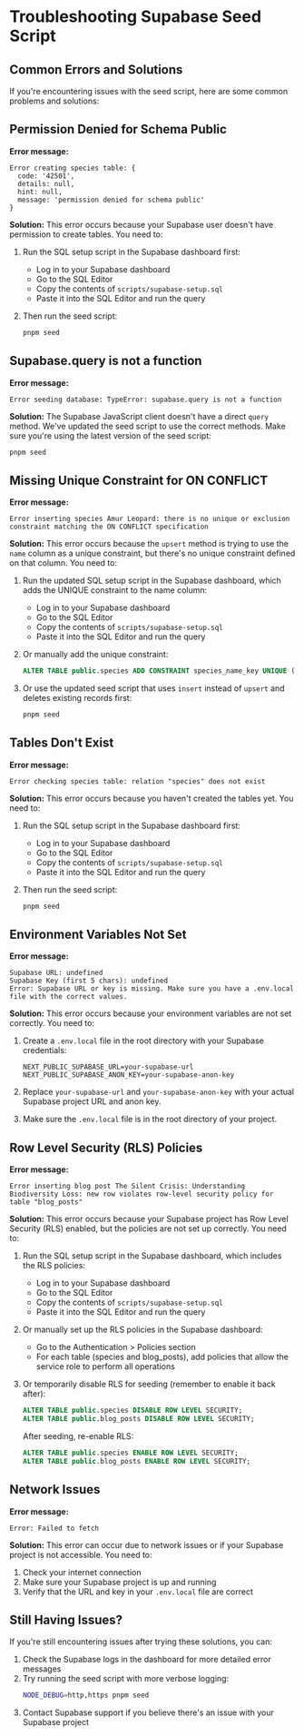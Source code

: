 # Troubleshooting Supabase Seed Script

## Common Errors and Solutions

If you're encountering issues with the seed script, here are some common problems and solutions:

## Permission Denied for Schema Public

**Error message:**
```
Error creating species table: {
  code: '42501',
  details: null,
  hint: null,
  message: 'permission denied for schema public'
}
```

**Solution:**
This error occurs because your Supabase user doesn't have permission to create tables. You need to:

1. Run the SQL setup script in the Supabase dashboard first:
   - Log in to your Supabase dashboard
   - Go to the SQL Editor
   - Copy the contents of `scripts/supabase-setup.sql`
   - Paste it into the SQL Editor and run the query

2. Then run the seed script:
   ```bash
   pnpm seed
   ```

## Supabase.query is not a function

**Error message:**
```
Error seeding database: TypeError: supabase.query is not a function
```

**Solution:**
The Supabase JavaScript client doesn't have a direct `query` method. We've updated the seed script to use the correct methods. Make sure you're using the latest version of the seed script:

```bash
pnpm seed
```

## Missing Unique Constraint for ON CONFLICT

**Error message:**
```
Error inserting species Amur Leopard: there is no unique or exclusion constraint matching the ON CONFLICT specification
```

**Solution:**
This error occurs because the `upsert` method is trying to use the `name` column as a unique constraint, but there's no unique constraint defined on that column. You need to:

1. Run the updated SQL setup script in the Supabase dashboard, which adds the UNIQUE constraint to the name column:
   - Log in to your Supabase dashboard
   - Go to the SQL Editor
   - Copy the contents of `scripts/supabase-setup.sql`
   - Paste it into the SQL Editor and run the query

2. Or manually add the unique constraint:
   ```sql
   ALTER TABLE public.species ADD CONSTRAINT species_name_key UNIQUE (name);
   ```

3. Or use the updated seed script that uses `insert` instead of `upsert` and deletes existing records first:
   ```bash
   pnpm seed
   ```

## Tables Don't Exist

**Error message:**
```
Error checking species table: relation "species" does not exist
```

**Solution:**
This error occurs because you haven't created the tables yet. You need to:

1. Run the SQL setup script in the Supabase dashboard first:
   - Log in to your Supabase dashboard
   - Go to the SQL Editor
   - Copy the contents of `scripts/supabase-setup.sql`
   - Paste it into the SQL Editor and run the query

2. Then run the seed script:
   ```bash
   pnpm seed
   ```

## Environment Variables Not Set

**Error message:**
```
Supabase URL: undefined
Supabase Key (first 5 chars): undefined
Error: Supabase URL or key is missing. Make sure you have a .env.local file with the correct values.
```

**Solution:**
This error occurs because your environment variables are not set correctly. You need to:

1. Create a `.env.local` file in the root directory with your Supabase credentials:
   ```
   NEXT_PUBLIC_SUPABASE_URL=your-supabase-url
   NEXT_PUBLIC_SUPABASE_ANON_KEY=your-supabase-anon-key
   ```

2. Replace `your-supabase-url` and `your-supabase-anon-key` with your actual Supabase project URL and anon key.

3. Make sure the `.env.local` file is in the root directory of your project.

## Row Level Security (RLS) Policies

**Error message:**
```
Error inserting blog post The Silent Crisis: Understanding Biodiversity Loss: new row violates row-level security policy for table "blog_posts"
```

**Solution:**
This error occurs because your Supabase project has Row Level Security (RLS) enabled, but the policies are not set up correctly. You need to:

1. Run the SQL setup script in the Supabase dashboard, which includes the RLS policies:
   - Log in to your Supabase dashboard
   - Go to the SQL Editor
   - Copy the contents of `scripts/supabase-setup.sql`
   - Paste it into the SQL Editor and run the query

2. Or manually set up the RLS policies in the Supabase dashboard:
   - Go to the Authentication > Policies section
   - For each table (species and blog_posts), add policies that allow the service role to perform all operations

3. Or temporarily disable RLS for seeding (remember to enable it back after):
   ```sql
   ALTER TABLE public.species DISABLE ROW LEVEL SECURITY;
   ALTER TABLE public.blog_posts DISABLE ROW LEVEL SECURITY;
   ```

   After seeding, re-enable RLS:
   ```sql
   ALTER TABLE public.species ENABLE ROW LEVEL SECURITY;
   ALTER TABLE public.blog_posts ENABLE ROW LEVEL SECURITY;
   ```

## Network Issues

**Error message:**
```
Error: Failed to fetch
```

**Solution:**
This error can occur due to network issues or if your Supabase project is not accessible. You need to:

1. Check your internet connection
2. Make sure your Supabase project is up and running
3. Verify that the URL and key in your `.env.local` file are correct

## Still Having Issues?

If you're still encountering issues after trying these solutions, you can:

1. Check the Supabase logs in the dashboard for more detailed error messages
2. Try running the seed script with more verbose logging:
   ```bash
   NODE_DEBUG=http,https pnpm seed
   ```
3. Contact Supabase support if you believe there's an issue with your Supabase project
